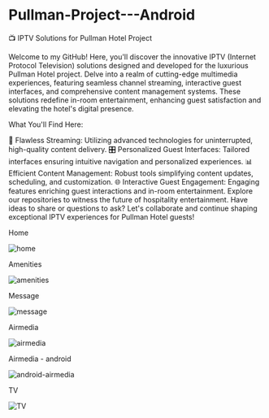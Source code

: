 # Pullman-Project---Android

📺 IPTV Solutions for Pullman Hotel Project

Welcome to my GitHub! Here, you'll discover the innovative IPTV (Internet Protocol Television) solutions designed and developed for the luxurious Pullman Hotel project. Delve into a realm of cutting-edge multimedia experiences, featuring seamless channel streaming, interactive guest interfaces, and comprehensive content management systems. These solutions redefine in-room entertainment, enhancing guest satisfaction and elevating the hotel's digital presence.

What You'll Find Here:

🌟 Flawless Streaming: Utilizing advanced technologies for uninterrupted, high-quality content delivery.
🎛️ Personalized Guest Interfaces: Tailored interfaces ensuring intuitive navigation and personalized experiences.
📊 Efficient Content Management: Robust tools simplifying content updates, scheduling, and customization.
🌐 Interactive Guest Engagement: Engaging features enriching guest interactions and in-room entertainment.
Explore our repositories to witness the future of hospitality entertainment. Have ideas to share or questions to ask? Let's collaborate and continue shaping exceptional IPTV experiences for Pullman Hotel guests!

Home

![home](https://github.com/jericricafrente03/Pullman-Project---Android/assets/56525014/291e7201-0af6-43e9-b345-20746ef049cf)

Amenities

![amenities](https://github.com/jericricafrente03/Pullman-Project---Android/assets/56525014/4864ec18-0e12-494e-abc3-cd46ec33791d)

Message

![message](https://github.com/jericricafrente03/Pullman-Project---Android/assets/56525014/e15a5246-8605-4261-9d40-b548a0f9d2be)

Airmedia

![airmedia](https://github.com/jericricafrente03/Pullman-Project---Android/assets/56525014/a1cd3f70-3698-4211-b61c-6c7633e12f4f)

Airmedia - android

![android-airmedia](https://github.com/jericricafrente03/Pullman-Project---Android/assets/56525014/20b10d34-88b0-4a65-a013-86d47f9cebc9)

TV

![TV](https://github.com/jericricafrente03/Pullman-Project---Android/assets/56525014/76891977-80f7-464c-9351-2f44d70044c2)






